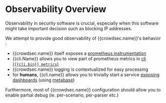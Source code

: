 # Observability Overview

Observability in security software is crucial, especially when this software might take important decision such as blocking IP addresses.

We attempt to provide good observability of {{crowdsec.name}}'s behavior :

 - {{crowdsec.name}} itself exposes a [prometheus instrumentation](/observability/metrics/#metrics-via-crowdsec-prometheus)
 - {{cli.Name}} allows you to view part of prometheus metrics in [cli (`{{cli.bin}} metrics`)](/observability/metrics/)
 - {{crowdsec.name}} logging is contextualized for easy processing
 - for **humans**, {{cli.name}} allows you to trivially start a service [exposing dashboards](/observability/dashboard/) (using [metabase](https://www.metabase.com/))

Furthermore, most of {{crowdsec.name}} configuration should allow you to enable partial debug (ie. per-scenario, per-parser etc.)


